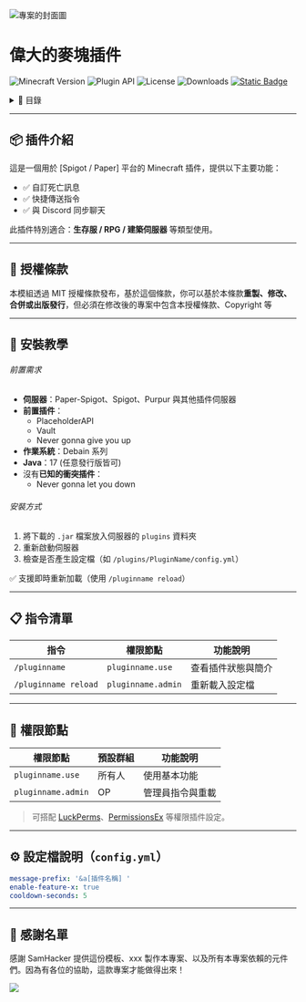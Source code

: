 ![專案的封面圖](#)

# **偉大的麥塊插件**

![Minecraft Version](https://img.shields.io/badge/Minecraft-1.20.x-green)
![Plugin API](https://img.shields.io/badge/API-Spigot%20%7C%20Paper-blue)
![License](https://img.shields.io/github/license/510208/readme-templates)
![Downloads](https://img.shields.io/badge/下載次數-100%2B-orange)
[![Static Badge](https://img.shields.io/badge/Author-SamHacker-white)](https://github.com/510208)

<details>
<summary>📁 目錄</summary>

- [📦 插件介紹](#-插件介紹)
- [📄 授權條款](#-授權條款)
- [🧰 安裝教學](#-安裝教學)
- [📋 指令清單](#-指令清單)
- [🔐 權限節點](#-權限節點)
- ⚙️ 設定檔說明（`config.yml`）
- [🙌 感謝名單](#-感謝名單)

</details>

---

## 📦 插件介紹

這是一個用於 [Spigot / Paper] 平台的 Minecraft 插件，提供以下主要功能：

- ✅ 自訂死亡訊息
- ✅ 快捷傳送指令
- ✅ 與 Discord 同步聊天

此插件特別適合：**生存服 / RPG / 建築伺服器** 等類型使用。

---

## 📄 授權條款

本模組透過 MIT 授權條款發布，基於這個條款，你可以基於本條款**重製、修改、合併或出版發行**，但必須在修改後的專案中包含本授權條款、Copyright 等

---

## 🧰 安裝教學

###### 前置需求

- **伺服器**：Paper-Spigot、Spigot、Purpur 與其他插件伺服器
- **前置插件**：
  - PlaceholderAPI
  - Vault
  - Never gonna give you up
- **作業系統**：Debain 系列
- **Java**：17 (任意發行版皆可)
- 沒有**已知的衝突插件**：
  - Never gonna let you down


###### 安裝方式

1. 將下載的 `.jar` 檔案放入伺服器的 `plugins` 資料夾
2. 重新啟動伺服器
3. 檢查是否產生設定檔（如 `/plugins/PluginName/config.yml`）

✅ 支援即時重新加載（使用 `/pluginname reload`）

---

## 📋 指令清單

| 指令                 | 權限節點           | 功能說明           |
| -------------------- | ------------------ | ------------------ |
| `/pluginname`        | `pluginname.use`   | 查看插件狀態與簡介 |
| `/pluginname reload` | `pluginname.admin` | 重新載入設定檔     |

---

## 🔐 權限節點

| 權限節點           | 預設群組 | 功能說明         |
| ------------------ | -------- | ---------------- |
| `pluginname.use`   | 所有人   | 使用基本功能     |
| `pluginname.admin` | OP       | 管理員指令與重載 |

> 可搭配 [LuckPerms](https://luckperms.net/)、[PermissionsEx](https://www.spigotmc.org/resources/permissionsex.108323/) 等權限插件設定。

---

## ⚙️ 設定檔說明（`config.yml`）

```yaml
message-prefix: '&a[插件名稱] '
enable-feature-x: true
cooldown-seconds: 5
```

---

## 🙌 感謝名單

感謝 SamHacker 提供這份模板、xxx 製作本專案、以及所有本專案依賴的元件們。因為有各位的協助，這款專案才能做得出來！

<a href="https://github.com/510208/readme-templates/graphs/contributors">
  <img src="https://contrib.rocks/image?repo=510208/readme-templates" />
</a>
